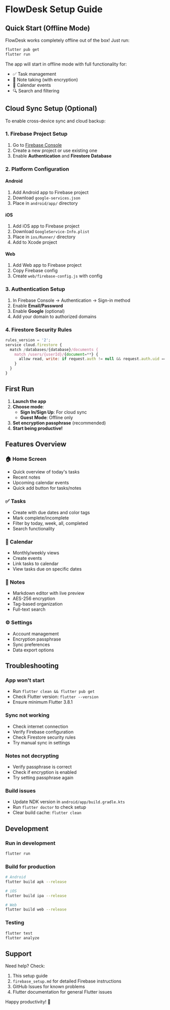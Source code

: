 # FlowDesk Setup Guide

## Quick Start (Offline Mode)

FlowDesk works completely offline out of the box! Just run:

```bash
flutter pub get
flutter run
```

The app will start in offline mode with full functionality for:
- ✅ Task management
- 📝 Note taking (with encryption)
- 📅 Calendar events
- 🔍 Search and filtering

## Cloud Sync Setup (Optional)

To enable cross-device sync and cloud backup:

### 1. Firebase Project Setup
1. Go to [Firebase Console](https://console.firebase.google.com/)
2. Create a new project or use existing one
3. Enable **Authentication** and **Firestore Database**

### 2. Platform Configuration

#### Android
1. Add Android app to Firebase project
2. Download `google-services.json`
3. Place in `android/app/` directory

#### iOS
1. Add iOS app to Firebase project
2. Download `GoogleService-Info.plist`
3. Place in `ios/Runner/` directory
4. Add to Xcode project

#### Web
1. Add Web app to Firebase project
2. Copy Firebase config
3. Create `web/firebase-config.js` with config

### 3. Authentication Setup
1. In Firebase Console → Authentication → Sign-in method
2. Enable **Email/Password**
3. Enable **Google** (optional)
4. Add your domain to authorized domains

### 4. Firestore Security Rules
```javascript
rules_version = '2';
service cloud.firestore {
  match /databases/{database}/documents {
    match /users/{userId}/{document=**} {
      allow read, write: if request.auth != null && request.auth.uid == userId;
    }
  }
}
```

## First Run

1. **Launch the app**
2. **Choose mode**:
   - **Sign In/Sign Up**: For cloud sync
   - **Guest Mode**: Offline only
3. **Set encryption passphrase** (recommended)
4. **Start being productive!**

## Features Overview

### 🏠 Home Screen
- Quick overview of today's tasks
- Recent notes
- Upcoming calendar events
- Quick add button for tasks/notes

### ✅ Tasks
- Create with due dates and color tags
- Mark complete/incomplete
- Filter by today, week, all, completed
- Search functionality

### 📅 Calendar
- Monthly/weekly views
- Create events
- Link tasks to calendar
- View tasks due on specific dates

### 📝 Notes
- Markdown editor with live preview
- AES-256 encryption
- Tag-based organization
- Full-text search

### ⚙️ Settings
- Account management
- Encryption passphrase
- Sync preferences
- Data export options

## Troubleshooting

### App won't start
- Run `flutter clean && flutter pub get`
- Check Flutter version: `flutter --version`
- Ensure minimum Flutter 3.8.1

### Sync not working
- Check internet connection
- Verify Firebase configuration
- Check Firestore security rules
- Try manual sync in settings

### Notes not decrypting
- Verify passphrase is correct
- Check if encryption is enabled
- Try setting passphrase again

### Build issues
- Update NDK version in `android/app/build.gradle.kts`
- Run `flutter doctor` to check setup
- Clear build cache: `flutter clean`

## Development

### Run in development
```bash
flutter run
```

### Build for production
```bash
# Android
flutter build apk --release

# iOS
flutter build ipa --release

# Web
flutter build web --release
```

### Testing
```bash
flutter test
flutter analyze
```

## Support

Need help? Check:
1. This setup guide
2. `firebase_setup.md` for detailed Firebase instructions
3. GitHub Issues for known problems
4. Flutter documentation for general Flutter issues

Happy productivity! 🚀